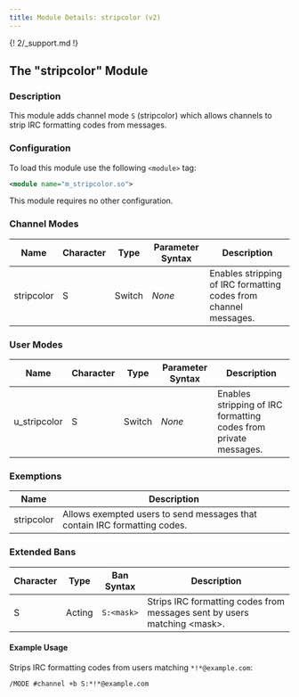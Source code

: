 ```yaml
---
title: Module Details: stripcolor (v2)
---
```


{! 2/_support.md !}

## The "stripcolor" Module

### Description

This module adds channel mode `S` (stripcolor) which allows channels to strip IRC formatting codes from messages.

### Configuration

To load this module use the following `<module>` tag:

```xml
<module name="m_stripcolor.so">
```

This module requires no other configuration.

### Channel Modes

Name       | Character | Type   | Parameter Syntax | Description
---------- | --------- | ------ | ---------------- | -----------
stripcolor | S         | Switch | *None*           | Enables stripping of IRC formatting codes from channel messages.

### User Modes

Name         | Character | Type   | Parameter Syntax | Description
------------ | --------- | ------ | ---------------- | -----------
u_stripcolor | S         | Switch | *None*           | Enables stripping of IRC formatting codes from private messages.

### Exemptions

Name       | Description
---------- | -----------
stripcolor | Allows exempted users to send messages that contain IRC formatting codes.

### Extended Bans

Character | Type   | Ban Syntax | Description
--------- | ------ | ---------- | -----------
S         | Acting | `S:<mask>` | Strips IRC formatting codes from messages sent by users matching &lt;mask&gt;.

#### Example Usage

Strips IRC formatting codes from users matching `*!*@example.com`:

```plaintext
/MODE #channel +b S:*!*@example.com
```
